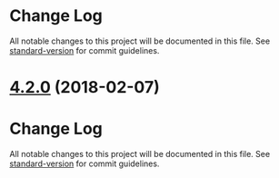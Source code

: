 # Change Log

All notable changes to this project will be documented in this file. See [standard-version](https://github.com/conventional-changelog/standard-version) for commit guidelines.

<a name="4.2.0"></a>
# [4.2.0](https://github.com/biancode/node-modbus/compare/v4.1.0...v4.2.0) (2018-02-07)



# Change Log

All notable changes to this project will be documented in this file. See [standard-version](https://github.com/conventional-changelog/standard-version) for commit guidelines.
